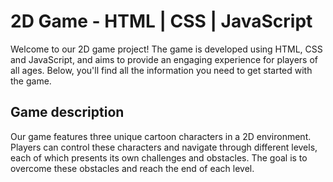 # 2D Game - HTML | CSS | JavaScript

Welcome to our 2D game project! The game is developed using HTML, CSS and JavaScript, and aims to provide an engaging experience for players of all ages. Below, you'll find all the information you need to get started with the game.

## Game description

Our game features three unique cartoon characters in a 2D environment. Players can control these characters and navigate through different levels, each of which presents its own challenges and obstacles. The goal is to overcome these obstacles and reach the end of each level.
